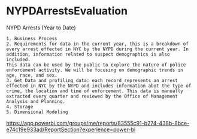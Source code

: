 # NYPDArrestsEvaluation
NYPD Arrests (Year to Date)

    1. Business Process
    2. Requirements for data in the current year, this is a breakdown of every arrest effected in NYC by the NYPD during the current year. In addition, information related to suspect demographics is also included. 
    This data can be used by the public to explore the nature of police enforcement activity. We will be focusing on demographic trends in age, race, and sex. 
    3. Get Data and profiling data: each record represents an arrest effected in NYC by the NYPD and includes information abot the type of crime, the location and time of enforcement. This data is manually extracted every quarter and reviewed by the Office of Management Analysis and Planning. 
    4. Storage
    5. Dimensional Modeling
https://app.powerbi.com/groups/me/reports/83555c91-b274-438b-8bce-e74c19e933ad/ReportSection?experience=power-bi
